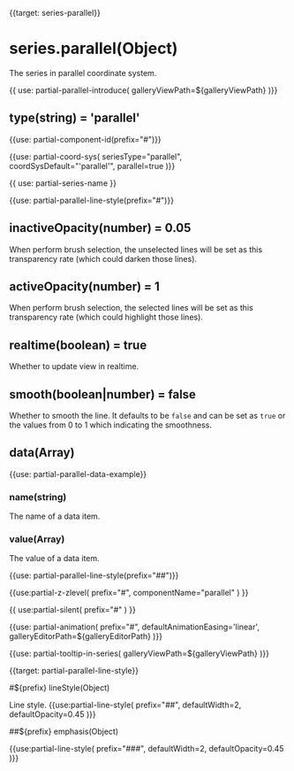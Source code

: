 
{{target: series-parallel}}

# series.parallel(Object)

The series in parallel coordinate system.

{{ use: partial-parallel-introduce(
    galleryViewPath=${galleryViewPath}
)}}


## type(string) = 'parallel'

{{use: partial-component-id(prefix="#")}}

{{use: partial-coord-sys(
    seriesType="parallel",
    coordSysDefault="'parallel'",
    parallel=true
)}}


{{ use: partial-series-name }}


{{use: partial-parallel-line-style(prefix="#")}}


## inactiveOpacity(number) = 0.05

When perform brush selection, the unselected lines will be set as this transparency rate (which could darken those lines).

## activeOpacity(number) = 1

When perform brush selection, the selected lines will be set as this transparency rate (which could highlight those lines).


## realtime(boolean) = true

Whether to update view in realtime.

## smooth(boolean|number) = false

Whether to smooth the line. It defaults to be `false` and can be set as `true` or the values from 0 to 1 which indicating the smoothness.

## data(Array)

{{use: partial-parallel-data-example}}

### name(string)

The name of a data item.

### value(Array)

The value of a data item.

{{use: partial-parallel-line-style(prefix="##")}}


{{use:partial-z-zlevel(
    prefix="#",
    componentName="parallel"
) }}

{{ use:partial-silent(
    prefix="#"
) }}

{{use: partial-animation(
    prefix="#",
    defaultAnimationEasing='linear',
    galleryEditorPath=${galleryEditorPath}
)}}


{{use: partial-tooltip-in-series(
    galleryViewPath=${galleryViewPath}
)}}



{{target: partial-parallel-line-style}}

#${prefix} lineStyle(Object)

Line style.
{{use:partial-line-style(
    prefix="##",
    defaultWidth=2,
    defaultOpacity=0.45
)}}

##${prefix} emphasis(Object)

{{use:partial-line-style(
    prefix="###",
    defaultWidth=2,
    defaultOpacity=0.45
)}}



